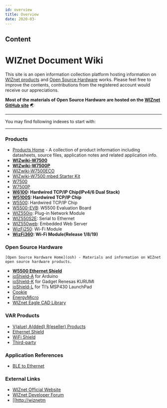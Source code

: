 ```yaml
---
id: overview
title: Overview
date: 2020-03-
---
```



## Content
# WIZnet Document Wiki

This site is an open information collection platform hosting information
on [WIZnet products](products) and [Open Source Hardware](osh) works.
Please feel free to improve the contents, contributions from the
registered account would receive our appreciations.

**Most of the materials of Open Source Hardware are hosted on the
[WIZnet GitHub site](https://github.com/Wiznet)**
:earth_asia:

-----

You may find following indexes to start with:

-----



### Products

  - [Products Home](products) - A collection of product information
    including datasheets, source files, application notes and related
    application info.
  - **[WIZwiki-W7500](/products/wizwiki_w7500/start)**
  - **[WIZwiki-W7500P](/products/wizwiki_w7500p/start)**
  - [WIZwiki-W7500ECO](/products/wizwiki-w7500eco/start)
  - [WIZwiki-W7500 mbed Starter Kit](/products/wizwiki_mbed_kit/start)
  - [W7500](/products/w7500/start)
  - [W7500P](/products/w7500p/start)
  - **[W6100](/products/w6100/start): Hardwired TCP/IP Chip(IPv4/6 Dual
    Stack)** 
  - **[W5100S](/products/w5100s/start): Hardwired TCP/IP Chip**
  - [W5500](/products/w5500/start): Hardwired TCP/IP Chip
  - [W5500-EVB](/products/w5500/w5500_evb/start): W5500 Evaluation Board
  - [WIZ550io](/products/wiz550io/start): Plug-in Network Module 
  - [WIZ550S2E](/products/wiz550s2e/start): Serial to Ethernet
  - [WIZ550web](/products/wiz550web/start): Embedded Web Server
  - [WizFi250](/products/WizFi250/start): Wi-Fi Module
  - **[WizFi360](/products/WizFi360/start): Wi-Fi Module(Release
    1/8/19)**


### Open Source Hardware

    [Open Source Hardware Home](osh) - Materials and information on WIZnet
    open source hardware products.
  - **[W5500 Ethernet Shield](/osh/w5500_ethernet_shield/start)**
  - [ioShield-A](/osh/ioshield-a/start) for Arduino
  - [ioShield-K](/osh/ioshield-k/start) for Gadget Renesas KURUMI
  - [ioShield-L](/osh/ioshield-l/start) for TI’s MSP430 LaunchPad
  - [Cookie](/osh/cookie/start)
  - [EnergyMicro](/osh/energymicro/start)
  - [WIZnet Eagle CAD Library](/design_guide/hardware/eaglecadlib/start)



### VAR Products

  - [V(alue) A(dded) R(eseller) Products](/oshw_using_wiznet)
  - [Ethernet Shield](/oshw_using_wiznet/ethernet)
  - [WiFi Shield](/oshw_using_wiznet/wifi)
  - [Third-party](/oshw_using_wiznet/var_products)



### Application References

  - [BLE to Ethernet](/oshw_using_wiznet/bletoethernet)



### External Links

  - [WIZnet Official Website](http://www.wiznet.io/)
  - [WIZnet Developer Forum](http://forum.wiznet.io/)
  - [[<http://wiznetm>
